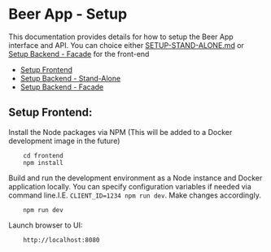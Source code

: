 # Beer App - Setup
This documentation provides details for how to setup the Beer App interface and API. You can choice either [SETUP-STAND-ALONE.md](SETUP-STAND-ALONE.md) or [Setup Backend - Facade](SETUP-FACADE.md) for the front-end

* [Setup Frontend](#setup_frontend)
* [Setup Backend - Stand-Alone](SETUP-STAND-ALONE.md)
* [Setup Backend - Facade](SETUP-FACADE.md)


## <a name="setup_frontend"></a>Setup Frontend:
Install the Node packages via NPM (This will be added to a Docker development image in the future)

        cd frontend
        npm install

Build and run the development environment as a Node instance and Docker application locally. You can specify configuration variables if needed via command line.I.E. `CLIENT_ID=1234 npm run dev`. Make changes accordingly.

        npm run dev

Launch browser to UI:

        http://localhost:8080
